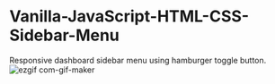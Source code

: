 # Vanilla-JavaScript-HTML-CSS-Sidebar-Menu
Responsive dashboard sidebar menu using hamburger toggle button. 
![ezgif com-gif-maker](https://user-images.githubusercontent.com/71884388/195451101-34c5cab4-b880-4fbb-a415-76c4e3fe17fa.gif)
